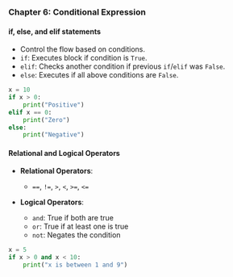 
### Chapter 6: Conditional Expression

#### if, else, and elif statements

* Control the flow based on conditions.
* `if`: Executes block if condition is `True`.
* `elif`: Checks another condition if previous `if`/`elif` was `False`.
* `else`: Executes if all above conditions are `False`.

```python
x = 10
if x > 0:
    print("Positive")
elif x == 0:
    print("Zero")
else:
    print("Negative")
```

#### Relational and Logical Operators

* **Relational Operators**:

  * `==`, `!=`, `>`, `<`, `>=`, `<=`
* **Logical Operators**:

  * `and`: True if both are true
  * `or`: True if at least one is true
  * `not`: Negates the condition

```python
x = 5
if x > 0 and x < 10:
    print("x is between 1 and 9")
```
